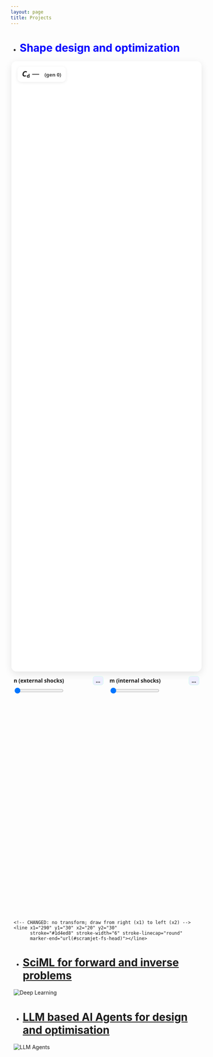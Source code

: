 ```yaml
---
layout: page
title: Projects
---
```


* # <span style="color:blue">Shape design and optimization </span>

<!-- model-viewer runtime -->
<script type="module" src="https://unpkg.com/@google/model-viewer@latest/dist/model-viewer.min.js"></script>
<script nomodule src="https://unpkg.com/@google/model-viewer@latest/dist/model-viewer-legacy.js"></script>

<style>
  .mv-wrap {
    position: relative;
    width: min(500px, 60vw);   /* narrower card */
    height: 40vh;              /* a bit shorter */
    margin: 0 auto;            /* center on page */
    background: #ffffff;
    border-radius: 14px;
    box-shadow: 0 6px 20px rgba(0,0,0,.10);
    overflow: hidden;
  }
  .mv-layer {
    position: absolute; inset: 0;
    width: 100%; height: 100%;
    background: #ffffff;
  
    /* enlarge + nudge down so the nose fits in frame */
    transform: translateY(24px) scale(2.5);   /* tweak 16–40px to taste */
    transform-origin: 50% 40%;                /* pivot slightly above center */
    will-change: transform;
  }
  .hidden { visibility: hidden; }

  /* === NEW: big HUD for Cd === */
  .hud {
    font-family: "Times New Roman", Times, serif;
    font-size: 28px;
    font-weight: 600;
    position: absolute; top: 14px; left: 16px;
    padding: 8px 12px;
    background: rgba(255,255,255,0.92);
    color: #111;
    border-radius: 10px;
    font: 700 20px/1.1 system-ui, -apple-system, Segoe UI, Roboto, sans-serif;
    box-shadow: 0 2px 8px rgba(0,0,0,0.08);
  }
  .hud .sym em { font-style: italic; }
  .hud .sym sub { font-size: 0.65em; vertical-align: -0.25em; }

  #cdVal { font-weight: 400; }
  
  .hud .small { font-weight: 600; font-size: 13px; opacity: .8; margin-left: 8px; }
</style>

<div class="mv-wrap">
  <!-- double buffer: A (front) + B (back) -->
  <!-- mvA -->
<model-viewer id="mvA" class="mv-layer"
  camera-controls disable-zoom disable-pan interaction-prompt="none"
  exposure="1" shadow-intensity="0"
  camera-orbit="200deg 65deg 100%"
  min-camera-orbit="200deg 65deg 100%"
  max-camera-orbit="200deg 65deg 100%"
  field-of-view="22deg"
  camera-target="0m 0m 0m"
  autoplay></model-viewer>

<!-- mvB (must match mvA exactly) -->
<model-viewer id="mvB" class="mv-layer hidden"
  camera-controls disable-zoom disable-pan interaction-prompt="none"
  exposure="1" shadow-intensity="0"
  camera-orbit="200deg 65deg 100%"
  min-camera-orbit="200deg 65deg 100%"
  max-camera-orbit="200deg 65deg 100%"
  field-of-view="22deg"
  camera-target="0m 0m 0m"
  autoplay></model-viewer>


  <!-- === NEW: Cd overlay -->
  <div class="hud"><span class="sym"><em>C</em><sub>d</sub></span> <span id="cdVal">—</span> <span class="small">(gen <span id="genIdx">0</span>)</span></div>

</div>

<script>
(function(){
  // ----- CONFIG (edit these only) -----
  const BASE   = '{{ "/" | relative_url }}'.replace(/\/+$/, '') + '/';
  const FOLDER = 'assets/flow/history_pop_00/'; // change folder to another population if needed
  const START  = 0;          // first frame index
  const END    = 50;         // last frame index (inclusive)
  const PAD    = 3;          // zero-padding width in filenames
  const FPS    = 5;          // playback speed (frames per second)
  const LOOP   = true;      // play forward once
  const SUFFIX = '_unlit';   // '' if you overwrote originals; '_unlit' if you created copies
  const EXT    = '.glb';
  const CACHE_BUST = '?v={{ site.time | date: "%s" }}'; // avoid stale cache on GH Pages

  // === NEW: Cd JSON path (sits next to frames) ===
  // Expecting: { "cd": [cd_gen0, cd_gen1, ...] }
  const CD_JSON = BASE + FOLDER + 'pop_00_meta.json' + CACHE_BUST;

  const mvA = document.getElementById('mvA');
  const mvB = document.getElementById('mvB');
  const cdEl  = document.getElementById('cdVal');
  const genEl = document.getElementById('genIdx');

  let cur = START;
  let front = mvA;  // currently visible
  let back  = mvB;  // preloads next frame
  let cdArr = null; // will hold array of Cd values

  function framePath(i){
    const id = String(i).padStart(PAD, '0');
    return BASE + FOLDER + 'frame_' + id + SUFFIX + EXT + CACHE_BUST;
  }

  function updateHUD(i){
    if (genEl) genEl.textContent = i;
    if (!cdArr || !cdArr.length) { cdEl && (cdEl.textContent = '—'); return; }
    const val = cdArr[Math.max(0, Math.min(i, cdArr.length - 1))];
    cdEl.textContent = (typeof val === 'number') ? val.toFixed(4) : '—';
  }

  function swapLayers(){
    front.classList.add('hidden');
    back.classList.remove('hidden');
    const tmp = front; front = back; back = tmp;
  }

  function scheduleNext(){
    if (cur > END) { if (!LOOP) return; cur = START; }

    back.src = framePath(cur);

    const onLoaded = () => {
      back.removeEventListener('load', onLoaded);
      swapLayers();
      updateHUD(cur);           // === NEW: update Cd for this gen
      cur += 1;
      setTimeout(scheduleNext, 1000 / FPS);
    };
    back.addEventListener('load', onLoaded, { once: true });

    const onError = () => {
      back.removeEventListener('error', onError);
      cur += 1;
      setTimeout(scheduleNext, 0);
    };
    back.addEventListener('error', onError, { once: true });
  }

  function startPlayback(){
    front.src = framePath(START);
    front.addEventListener('load', () => {
      updateHUD(START);        // === NEW: show Cd for first gen
      cur = START + 1;
      setTimeout(scheduleNext, 1000 / FPS);
    }, { once: true });
  }

  // === NEW: fetch Cd data first (non-fatal if missing) ===
  function loadCd(){
    return fetch(CD_JSON)
      .then(r => r.ok ? r.json() : null)
      .then(j => {
        if (j && Array.isArray(j.cd)) cdArr = j.cd;
      })
      .catch(() => { /* ignore; no HUD update if missing */ });
  }

  document.addEventListener('DOMContentLoaded', () => {
    loadCd().finally(startPlayback);
  });
})();
</script>






<!-- ── Scramjet param sweep block (Markdown-safe) ─────────── -->
<script type="module" src="https://unpkg.com/@google/model-viewer/dist/model-viewer.min.js"></script>

<style>
  .scramjet-wrap {max-width:980px;margin:0.75rem auto;position:relative;padding:0 .5rem}
  .scramjet-controls{display:flex;gap:1rem;align-items:center;justify-content:space-between;margin:0 0 .5rem}
  .scramjet-ctl{flex:1}
  .scramjet-ctl label{display:flex;align-items:center;justify-content:space-between;font:600 14px/1.2 system-ui,-apple-system,Segoe UI,Roboto,sans-serif;margin:0 0 .25rem}
  .scramjet-ctl output{font:600 14px;color:#111;background:#eef;padding:.15rem .45rem;border-radius:.4rem;border:1px solid #cfe}
  .scramjet-ticks{display:flex;justify-content:space-between;font:12px system-ui,-apple-system,Segoe UI,Roboto,sans-serif;color:#555;margin:.2rem 0 0}
  .scramjet-viewer{width:100%;height:560px;background:transparent;display:block}
  .scramjet-arrow{position:absolute;right:.0rem;top:35%;transform:translateY(-50%);width:18%;height:10%;pointer-events:none;opacity:.95;z-index:2}
</style>

<div class="scramjet-wrap" id="scramjet-wrap">
  <div class="scramjet-controls">
    <div class="scramjet-ctl">
      <label>n (external shocks) <output id="scramjet-nOut">…</output></label>
      <input id="scramjet-n" type="range" min="0" max="4" step="1" value="0" />
      <div id="scramjet-nTicks" class="scramjet-ticks"></div>
    </div>
    <div class="scramjet-ctl">
      <label>m (internal shocks) <output id="scramjet-mOut">…</output></label>
      <input id="scramjet-m" type="range" min="0" max="4" step="1" value="0" />
      <div id="scramjet-mTicks" class="scramjet-ticks"></div>
    </div>
  </div>

  <!-- Viewer (NO inline comments inside the tag) -->
  <model-viewer
    id="scramjet-mv"
    class="scramjet-viewer"
    src="{{ '/assets/flow/scramjet/scramjet.glb' | relative_url }}"
    alt="Scramjet intake walls colored by Mach; translucent side plates"
    camera-controls
    auto-rotate
    rotation-per-second="0deg"
    auto-rotate-delay="0"
    camera-orbit="-90deg 160deg 120%" 
    exposure="1.0"
    shadow-intensity="0"
    ar>
  </model-viewer>

  <!-- Freestream arrow -->
  <svg aria-hidden="true" viewBox="0 0 300 60" preserveAspectRatio="xMidYMid meet" class="scramjet-arrow">
    <defs>
      <marker id="scramjet-fs-head" markerWidth="15" markerHeight="10" refX="9" refY="3.5" orient="auto">
        <polygon points="0 0, 10 3.5, 0 7" fill="#1d4ed8"></polygon>
      </marker>
    </defs>
  
    <!-- CHANGED: no transform; draw from right (x1) to left (x2) -->
    <line x1="290" y1="30" x2="20" y2="30"
          stroke="#1d4ed8" stroke-width="6" stroke-linecap="round"
          marker-end="url(#scramjet-fs-head)"></line>
  </svg>

<script>
(function(){
  const base = "{{ '/assets/flow/scramjet/' | relative_url }}".replace(/\/+$/,'/');
  const manifestUrl = base + "manifest.json";

  const mv   = document.getElementById('scramjet-mv');
  const nEl  = document.getElementById('scramjet-n');
  const mEl  = document.getElementById('scramjet-m');
  const nOut = document.getElementById('scramjet-nOut');
  const mOut = document.getElementById('scramjet-mOut');
  const nTicks = document.getElementById('scramjet-nTicks');
  const mTicks = document.getElementById('scramjet-mTicks');

  let nVals = [2,3,10,32,100], mVals = [2,3,10,32,100];
  let pattern = "scramjet_n{n}_m{m}.glb";

  fetch(manifestUrl, {cache:'no-store'}).then(r => r.ok ? r.json() : null).then(man => {
    if (man){ if (Array.isArray(man.n_values)) nVals = man.n_values;
              if (Array.isArray(man.m_values)) mVals = man.m_values;
              if (man.pattern) pattern = man.pattern; }
    init();
  }).catch(init);

function init(){
  nEl.max = String(nVals.length - 1);
  mEl.max = String(mVals.length - 1);
  nTicks.innerHTML = nVals.map(v => `<span>${v}</span>`).join('');
  mTicks.innerHTML = mVals.map(v => `<span>${v}</span>`).join('');

  // --- CHANGED: use mid index, not 0 ---
  const iN0 = Math.floor(nVals.length / 2);
  const iM0 = Math.floor(mVals.length / 2);
  nEl.value = iN0;
  mEl.value = iM0;

  // updateModel() will set the outputs and load the correct GLB
  updateModel();
}

  const fileFor = (n, m) => base + pattern.replace("{n}", n).replace("{m}", m);

  const seen = new Set();
  function prefetch(url){
    if (seen.has(url)) return;
    const l = document.createElement('link'); l.rel='prefetch'; l.href=url;
    document.head.appendChild(l); seen.add(url);
  }
  function prefetchNeighbors(iN, iM){
    const idx = [[iN-1,iM],[iN+1,iM],[iN,iM-1],[iN,iM+1],[iN-1,iM-1],[iN+1,iM+1],[iN-1,iM+1],[iN+1,iM-1]];
    for (const [a,b] of idx){
      if (a>=0 && a<nVals.length && b>=0 && b<mVals.length){
        prefetch( fileFor(nVals[a], mVals[b]) );
      }
    }
  }

  function updateModel(){
    const iN = parseInt(nEl.value,10);
    const iM = parseInt(mEl.value,10);
    const n = nVals[iN], m = mVals[iM];
    nOut.textContent = n; mOut.textContent = m;
    mv.src = fileFor(n, m);
    prefetchNeighbors(iN, iM);
  }

  let raf = null;
  function onInput(){
    if (raf) cancelAnimationFrame(raf);
    raf = requestAnimationFrame(()=>{ updateModel(); raf=null; });
  }
  nEl.addEventListener('input', onInput);
  mEl.addEventListener('input', onInput);
})();
</script>
<!-- ───────────────────────────────────────────────────────────── -->





* # <span style="color:blue">[SciML for forward and inverse problems](Sub_projects/p_deep_learning.md) </span>

![Deep Learning](https://github.com/user-attachments/assets/be1c2e28-2088-48e6-a927-a2e9a19617ce "Differentiable physics-based phiflow fluid solver used as a solver-in-the-loop approach for learning a continuous function for the accurate reconstruction of local (wall boundary properties) and global (cylinder wake frequencies) fluid phenomena. ")


* # <span style="color:blue">[LLM based AI Agents for design and optimisation](Sub_projects/p_immersed_boundary.md) </span>

![LLM Agents](https://github.com/user-attachments/assets/88a11cd4-c813-481f-8f7f-e573ae7724ec "Depiction of an agentic framework that leverages LLM like ChatGPT 3.5 and Llama-3.1-70B model to perform zero shot optimisation for complex single and multi-objective optimisation problems of practical interest. ")

